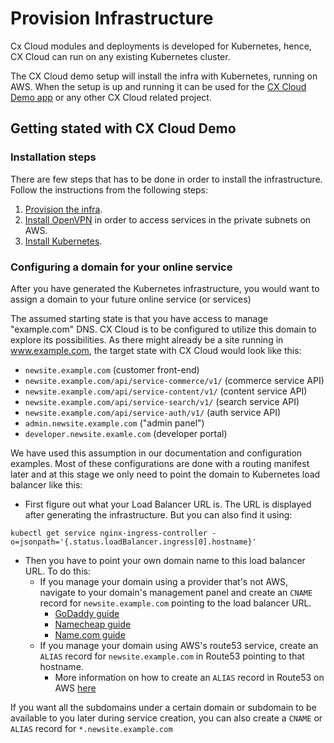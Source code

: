 # Provision Infrastructure

Cx Cloud modules and deployments is developed for Kubernetes, hence, CX Cloud can run on any existing Kubernetes cluster.

The CX Cloud demo setup will install the infra with Kubernetes, running on AWS. When the setup is up and running it can be used for the [CX Cloud Demo app](https://github.com/cxcloud/demo-cxcloud-monorepo-angular) or any other CX Cloud related project.

## Getting stated with CX Cloud Demo

### Installation steps

There are few steps that has to be done in order to install the infrastructure. Follow the instructions from the following steps:

1) [Provision the infra](https://github.com/cxcloud/demo-cxcloud-k8s/blob/master/terraform/README.md).
2) [Install OpenVPN](https://github.com/cxcloud/demo-cxcloud-k8s/blob/master/openvpn-ansible/README.md) in order to access services in the private subnets on AWS.
3) [Install Kubernetes](https://github.com/cxcloud/demo-cxcloud-k8s/blob/master/kubernetes/README.md).

### Configuring a domain for your online service

After you have generated the Kubernetes infrastructure, you would want to assign a domain to your future online service \(or services\)

The assumed starting state is that you have access to manage "example.com" DNS. CX Cloud is to be configured to utilize this domain to explore its possibilities. As there might already be a site running in www.example.com, the target state with CX Cloud would look like this:

* `newsite.example.com` \(customer front-end\)
* `newsite.example.com/api/service-commerce/v1/` \(commerce service API\)
* `newsite.example.com/api/service-content/v1/` \(content service API\)
* `newsite.example.com/api/service-search/v1/` \(search service API\)
* `newsite.example.com/api/service-auth/v1/` \(auth service API\)
* `admin.newsite.example.com` \("admin panel"\)
* `developer.newsite.examle.com` \(developer portal\)

We have used this assumption in our documentation and configuration examples. Most of these configurations are done with a routing manifest later and at this stage we only need to point the domain to Kubernetes load balancer like this:

* First figure out what your Load Balancer URL is. The URL is displayed after generating the infrastructure. But you can also find it using:

```text
kubectl get service nginx-ingress-controller -o=jsonpath='{.status.loadBalancer.ingress[0].hostname}'
```

* Then you have to point your own domain name to this load balancer URL. To do this:
  * If you manage your domain using a provider that's not AWS, navigate to your domain's management panel and create an `CNAME` record for `newsite.example.com` pointing to the load balancer URL.
    * [GoDaddy guide](https://fi.godaddy.com/help/add-a-cname-record-19236)
    * [Namecheap guide](https://www.namecheap.com/support/knowledgebase/article.aspx/9646/2237/how-can-i-set-up-a-cname-record-for-my-domain)
    * [Name.com guide](https://www.name.com/support/articles/115004895548-Adding-a-CNAME-Record)
  * If you manage your domain using AWS's route53 service, create an `ALIAS` record for `newsite.example.com` in Route53 pointing to that hostname.
    * More information on how to create an `ALIAS` record in Route53 on AWS [here](https://docs.aws.amazon.com/Route53/latest/DeveloperGuide/routing-to-elb-load-balancer.html)​

If you want all the subdomains under a certain domain or subdomain to be available to you later during service creation, you can also create a `CNAME` or `ALIAS` record for `*.newsite.example.com`
